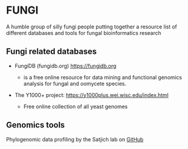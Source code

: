 # FUNGI

A humble group of silly fungi people putting together a resource list of different databases and tools for fungal bioinformatics research

## Fungi related databases
- FungiDB (fungidb.org) https://fungidb.org
  - is a free online resource for data mining and functional genomics analysis for fungal and oomycete species.
 
- The Y1000+ project: https://y1000plus.wei.wisc.edu/index.html
  - Free online collection of all yeast genomes
 
## Genomics tools

Phylogenomic data profiling by the Satjich lab on [GitHub](https://github.com/stajichlab/PHYling)
